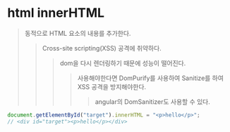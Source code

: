 # html innerHTML

> 동적으로 HTML 요소의 내용를 추가한다.
>
> > Cross-site scripting(XSS) 공격에 취약하다.
> >
> > > dom을 다시 렌더링하기 때문에 성능이 떨어진다.
> > >
> > > > 사용해야한다면 DomPurify를 사용하여 Sanitize를 하여 XSS 공격을 방지해야한다.
> > > >
> > > > > angular의 DomSanitizer도 사용할 수 있다.

```js
document.getElementById("target").innerHTML = "<p>hello</p>";
// <div id="target"><p>hello</p></div>
```

